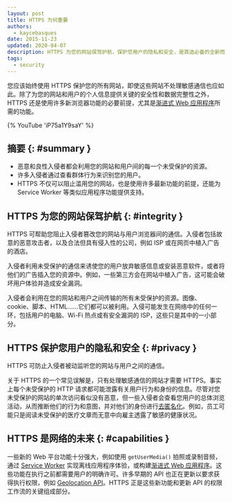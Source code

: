 ```yaml
---
layout: post
title: HTTPS 为何重要
authors:
  - kaycebasques
date: 2015-11-23
updated: 2020-04-07
description: HTTPS 为您的网站保驾护航，保护您用户的隐私和安全，是首选必备的全新而强大的 Web 平台 API。
tags:
  - security
---
```


您应该始终使用 HTTPS 保护您的所有网站，即使这些网站不处理敏感通信也应如此。除了为您的网站和用户的个人信息提供关键的安全性和数据完整性之外，HTTPS 还是使用许多新浏览器功能的必要前提，尤其是[渐进式 Web 应用程序](/progressive-web-apps)所需的功能。

{% YouTube 'iP75a1Y9saY' %}

## 摘要 {: #summary }

- 恶意和良性入侵者都会利用您的网站和用户间的每一个未受保护的资源。
- 许多入侵者通过查看群体行为来识别您的用户。
- HTTPS 不仅可以阻止滥用您的网站，也是使用许多最新功能的前提，还能为 Service Worker 等类似应用程序功能提供支持。

## HTTPS 为您的网站保驾护航 {: #integrity }

HTTPS 可帮助您阻止入侵者篡改您的网站与用户浏览器间的通信。入侵者包括故意的恶意攻击者，以及合法但具有侵入性的公司，例如 ISP 或在网页中植入广告的酒店。

入侵者利用未受保护的通信来诱使您的用户放弃敏感信息或安装恶意软件，或者将他们的广告插入您的资源中。例如，一些第三方会在网站中植入广告，这可能会破坏用户体验并造成安全漏洞。

入侵者会利用在您的网站和用户之间传输的所有未受保护的资源。图像、cookie、脚本、HTML……它们都可以被利用。入侵可能发生在网络中的任何一环，包括用户的电脑、Wi-Fi 热点或有安全漏洞的 ISP，这些只是其中的一小部分。

## HTTPS 保护您用户的隐私和安全 {: #privacy }

HTTPS 可防止入侵者被动监听您的网站与用户之间的通信。

关于 HTTPS 的一个常见误解是，只有处理敏感通信的网站才需要 HTTPS。事实上每个未受保护的 HTTP 请求都可能泄露有关用户行为和身份的信息。尽管对您未受保护的网站的单次访问看似没有恶意，但一些入侵者会查看您用户的总体浏览活动，从而推断他们的行为和意图，并对他们的身份进行[去匿名化](https://en.wikipedia.org/wiki/De-anonymization)。例如，员工可能只是阅读未受保护的医疗文章而无意中向雇主透露了敏感的健康状况。

## HTTPS 是网络的未来 {: #capabilities }

一些新的 Web 平台功能十分强大，例如使用 `getUserMedia()` 拍照或录制音频，通过 [Service Worker](/service-workers-cache-storage/) 实现离线应用程序体验，或构建[渐进式 Web 应用程序](/progressive-web-apps)。这些功能在执行之前都需要用户的明确许可。许多早期的 API 也正在更新以要求获得执行权限，例如 [Geolocation API](https://developer.mozilla.org/docs/Web/API/Geolocation/Using_geolocation)。HTTPS 正是这些新功能和更新 API 的权限工作流的关键组成部分。
